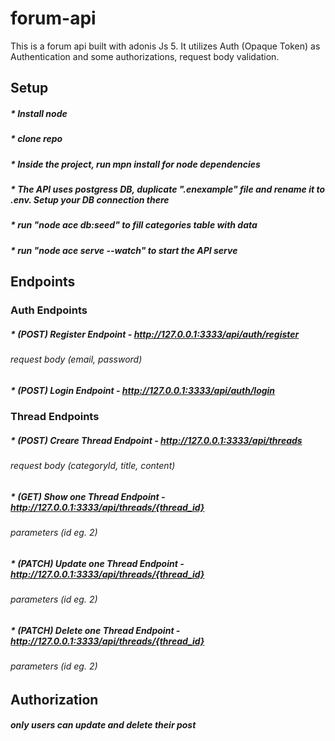# forum-api
This is a forum api built with adonis Js 5. It utilizes Auth (Opaque Token) as Authentication and some authorizations, request body validation.

## Setup
##### *  Install node 
##### *  clone repo
##### *  Inside the project, run mpn install for node dependencies
##### *  The API uses postgress DB, duplicate ".enexample" file and rename it to .env. Setup your DB connection there
##### *  run "node ace db:seed" to fill categories table with data
##### *  run "node ace serve --watch" to start the API serve

## Endpoints
### Auth Endpoints
##### *  (POST) Register Endpoint - http://127.0.0.1:3333/api/auth/register
######   request body (email, password)
##### *  (POST) Login Endpoint - http://127.0.0.1:3333/api/auth/login

### Thread Endpoints
##### *  (POST) Creare Thread Endpoint - http://127.0.0.1:3333/api/threads
######   request body (categoryId, title, content)
##### *  (GET) Show one Thread Endpoint - http://127.0.0.1:3333/api/threads/{thread_id}
######   parameters (id eg. 2)
##### *  (PATCH) Update one Thread Endpoint - http://127.0.0.1:3333/api/threads/{thread_id}
######   parameters (id eg. 2)
##### *  (PATCH) Delete one Thread Endpoint - http://127.0.0.1:3333/api/threads/{thread_id}
######   parameters (id eg. 2)

## Authorization
#####  only users can update and delete their post






